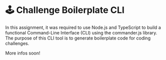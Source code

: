 # :joystick: Challenge Boilerplate CLI

In this assignment, it was required to use Node.js and TypeScript to build a functional Command-Line Interface (CLI) using the commander.js library. The purpose of this CLI tool is to generate boilerplate code for coding challenges.

More infos soon!